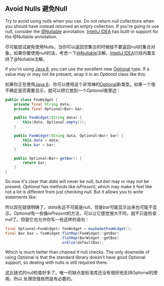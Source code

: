 ## Avoid Nulls 避免Null

Try to avoid using nulls when you can. Do not return null collections when you
should have instead returned an empty collection. If you're going to use null,
consider the [@Nullable][nullable] annotation. [IntelliJ IDEA][intellij] has
built-in support for the @Nullable annotation.

尽可能尝试避免使用Nulls。当你可以返回空集合的时候就不要返回null的集合对象。如果你要使用null的话，考虑一下[@Nullable][nullable]注解。[IntelliJ IDEA][intellij]已经内置支持了@Nullable注解。

If you're using [Java 8][java8], you can use the excellent new
[Optional][optional] type. If a value may or may not be present, wrap it in
an *Optional* class like this:

如果你正在使用[Java 8][java8]，你可以使用这个非常棒的[Optional][optional]新类型。如果一个值不确定是否需要显示，就可以把它放到一个*Optional*类里边：

```java
public class FooWidget {
    private final String data;
    private final Optional<Bar> bar;

    public FooWidget(String data) {
        this(data, Optional.empty());
    }

    public FooWidget(String data, Optional<Bar> bar) {
        this.data = data;
        this.bar = bar;
    }

    public Optional<Bar> getBar() {
        return bar;
    }
}
```

So now it's clear that *data* will never be null, but *bar* may or may not be
present. *Optional* has methods like *isPresent*, which may make it feel like
not a lot is different from just checking *null*. But it allows you to write
statements like:

所以现在就很明确了，*data*永远不可能是null，但是*bar*可能显示出来也可能不显示。*Optional*有一些像*isPresent*的方法，可以让它感觉很大不同，就不只是检查*null*了。但是它也允许你写一些这样的语句：

```java
final Optional<FooWidget> fooWidget = maybeGetFooWidget();
final Baz baz = fooWidget.flatMap(FooWidget::getBar)
                         .flatMap(BarWidget::getBaz)
                         .orElse(defaultBaz);
```

Which is much better than chained if null checks. The only downside of using
Optional is that the standard library doesn't have good Optional support, so
dealing with nulls is still required there.

这比链式的null检查好多了。唯一的缺点是标准库还没有很好地支持Optional的使用，所以
处理空值依然是有必要的。

[nullable]: http://code.google.com/p/google-guice/wiki/UseNullable
[intellij]: http://www.jetbrains.com/idea/
[java8]: http://www.java8.org/
[optional]: http://www.oracle.com/technetwork/articles/java/java8-optional-2175753.html
